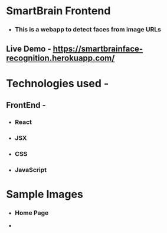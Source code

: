 # SmartBrain Frontend
* ### This is a webapp to detect faces from image URLs
## Live Demo - https://smartbrainface-recognition.herokuapp.com/

# Technologies used - 
## FrontEnd - 
* ### React
* ### JSX
* ### CSS
* ### JavaScript

# Sample Images
* ### Home Page
* 


